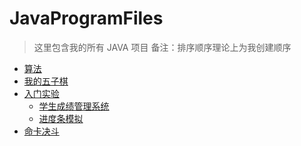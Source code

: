 # JavaProgramFiles

> 这里包含我的所有 JAVA 项目
> 备注：排序顺序理论上为我创建顺序

- [算法](src/Algorithm/READMD.md)
- [我的五子棋](src/BackgammonProgram)
- [入门实验](src/IntroductoryExperiment)
  - [学生成绩管理系统](src/IntroductoryExperiment/StudentManagment)
  - [进度条模拟](src/IntroductoryExperiment/ProgressBar.java)
- [命卡决斗](src/FateCardDuel/README.md)
